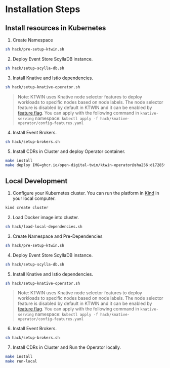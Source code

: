# Installation Steps

## Install resources in Kubernetes

1. Create Namespace

```sh
sh hack/pre-setup-ktwin.sh
```

2. Deploy Event Store ScyllaDB instance.

```sh
sh hack/setup-scylla-db.sh
```

3. Install Knative and Istio dependencies.

```sh
sh hack/setup-knative-operator.sh
```

> Note: KTWIN uses Knative node selector features to deploy workloads to specific nodes based on node labels. The node selector feature is disabled by default in KTWIN and it can be enabled by [feature flag](https://knative.dev/docs/serving/configuration/feature-flags). You can apply with the following command in `knative-serving` namespace: `kubectl apply -f hack/knative-operator/config-features.yaml`

4. Install Event Brokers.

```sh
sh hack/setup-brokers.sh
```

5. Install CDRs in Cluster and deploy Operator container.

```sh
make install
make deploy IMG=ghcr.io/open-digital-twin/ktwin-operator@sha256:d17285f3e2852023c0dc0d0389615ea96e81ed594d2de8fa480ca178ca2a7b08
```

## Local Development

1. Configure your Kubernetes cluster. You can run the platform in [Kind](https://kind.sigs.k8s.io/) in your local computer.

```sh
kind create cluster
```

2. Load Docker image into cluster.

```sh
sh hack/load-local-dependencies.sh
```

3. Create Namespace and Pre-Dependencies

```sh
sh hack/pre-setup-ktwin.sh
```

4. Deploy Event Store ScyllaDB instance.

```sh
sh hack/setup-scylla-db.sh
```

5. Install Knative and Istio dependencies.

```sh
sh hack/setup-knative-operator.sh
```

> Note: KTWIN uses Knative node selector features to deploy workloads to specific nodes based on node labels. The node selector feature is disabled by default in KTWIN and it can be enabled by [feature flag](https://knative.dev/docs/serving/configuration/feature-flags). You can apply with the following command in `knative-serving` namespace: `kubectl apply -f hack/knative-operator/config-features.yaml`

6. Install Event Brokers.

```sh
sh hack/setup-brokers.sh
```

7. Install CDRs in Cluster and Run the Operator locally.

```sh
make install
make run-local
```